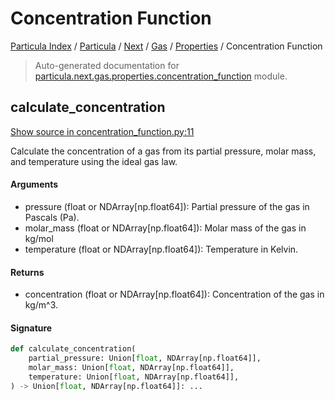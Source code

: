 # Concentration Function

[Particula Index](../../../../README.md#particula-index) / [Particula](../../../index.md#particula) / [Next](../../index.md#next) / [Gas](../index.md#gas) / [Properties](./index.md#properties) / Concentration Function

> Auto-generated documentation for [particula.next.gas.properties.concentration_function](https://github.com/Gorkowski/particula/blob/main/particula/next/gas/properties/concentration_function.py) module.

## calculate_concentration

[Show source in concentration_function.py:11](https://github.com/Gorkowski/particula/blob/main/particula/next/gas/properties/concentration_function.py#L11)

Calculate the concentration of a gas from its partial pressure, molar mass,
and temperature using the ideal gas law.

#### Arguments

- pressure (float or NDArray[np.float64]): Partial pressure of the gas
in Pascals (Pa).
- molar_mass (float or NDArray[np.float64]): Molar mass of the gas in kg/mol
- temperature (float or NDArray[np.float64]): Temperature in Kelvin.

#### Returns

- concentration (float or NDArray[np.float64]): Concentration of the gas
in kg/m^3.

#### Signature

```python
def calculate_concentration(
    partial_pressure: Union[float, NDArray[np.float64]],
    molar_mass: Union[float, NDArray[np.float64]],
    temperature: Union[float, NDArray[np.float64]],
) -> Union[float, NDArray[np.float64]]: ...
```
